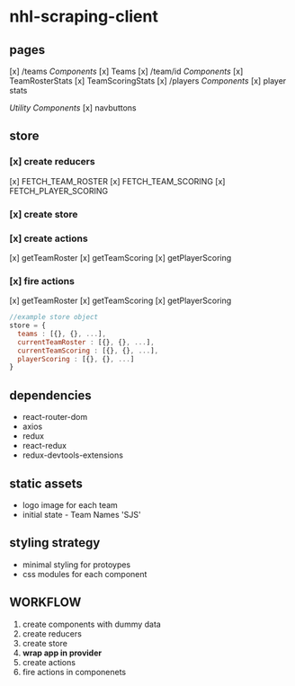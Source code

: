 # nhl-scraping-client

## pages 
[x] /teams
  *Components*
  [x] Teams
[x] /team/id
  *Components*
  [x] TeamRosterStats
  [x] TeamScoringStats
[x] /players
  *Components*
  [x] player stats

*Utility Components*
[x] navbuttons

## store
### [x] create reducers
  [x] FETCH_TEAM_ROSTER
  [x] FETCH_TEAM_SCORING
  [x] FETCH_PLAYER_SCORING
### [x] create store
### [x] create actions
  [x] getTeamRoster
  [x] getTeamScoring
  [x] getPlayerScoring
### [x] fire actions
  [x] getTeamRoster
  [x] getTeamScoring
  [x] getPlayerScoring



```js
//example store object
store = {
  teams : [{}, {}, ...],
  currentTeamRoster : [{}, {}, ...],
  currentTeamScoring : [{}, {}, ...],
  playerScoring : [{}, {}, ...]
}
```


## dependencies
- react-router-dom
- axios
- redux
- react-redux
- redux-devtools-extensions

## static assets
- logo image for each team
- initial state - Team Names 'SJS'

## styling strategy 
- minimal styling for protoypes 
- css modules for each component


## WORKFLOW

1. create components with dummy data
1. create reducers
1. create store
1. **wrap app in provider**
1. create actions
1. fire actions in componenets